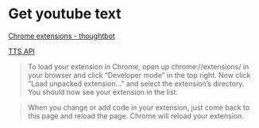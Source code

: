 # Get youtube text

[Chrome extensions - thoughtbot](https://thoughtbot.com/blog/how-to-make-a-chrome-extension)

[TTS API](https://developers.google.com/web/updates/2014/01/Web-apps-that-talk-Introduction-to-the-Speech-Synthesis-API)


> To load your extension in Chrome, open up chrome://extensions/ in your browser and click “Developer mode” in the top right. Now click “Load unpacked extension…” and select the extension’s directory. You should now see your extension in the list.

> When you change or add code in your extension, just come back to this page and reload the page. Chrome will reload your extension.